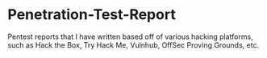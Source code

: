 # Penetration-Test-Report
Pentest reports that I have written based off of various hacking platforms, such as Hack the Box, Try Hack Me, Vulnhub, OffSec Proving Grounds, etc.
